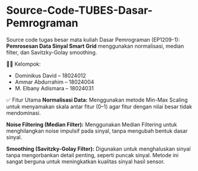 # Source-Code-TUBES-Dasar-Pemrograman
Source code tugas besar mata kuliah Dasar Pemrograman (EP1209-1): **Pemrosesan Data Sinyal Smart Grid** menggunakan normalisasi, median filter, dan Savitzky-Golay smoothing.

👨‍💻 Kelompok:
- Dominikus David – 18024012
- Ammar Abdurrahim – 18024004
- M. Elbany Adismara – 18024031

✅ Fitur Utama
**Normalisasi Data:**
Menggunakan metode Min-Max Scaling untuk menyamakan skala antar fitur (0–1) agar fitur dengan nilai besar tidak mendominasi.

**Noise Filtering (Median Filter):**
Menggunakan Median Filtering untuk menghilangkan noise impulsif pada sinyal, tanpa mengubah bentuk dasar sinyal.

**Smoothing (Savitzky-Golay Filter):**
Digunakan untuk menghaluskan sinyal tanpa mengorbankan detail penting, seperti puncak sinyal. Metode ini sangat berguna untuk meningkatkan kualitas sinyal hasil sensor.
